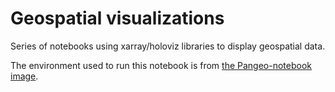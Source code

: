 # Geospatial visualizations 


Series of notebooks using xarray/holoviz libraries to display geospatial data. 

The environment used to run this notebook is from [the Pangeo-notebook image](https://github.com/pangeo-data/pangeo-docker-images/blob/master/pangeo-notebook/packages.txt).
